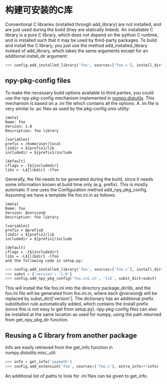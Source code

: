 # 构建可安装的C库

Conventional C libraries (installed through add_library) are not installed, and are just used during the build (they are statically linked). An installable C library is a pure C library, which does not depend on the python C runtime, and is installed such that it may be used by third-party packages. To build and install the C library, you just use the method add_installed_library instead of add_library, which takes the same arguments except for an additional install_dir argument:

```python
>>> config.add_installed_library('foo', sources=['foo.c'], install_dir='lib')
```

## npy-pkg-config files

To make the necessary build options available to third parties, you could use the npy-pkg-config mechanism implemented in [numpy.distutils](/reference/packaging/modules_in_numpy_distutils.html). This mechanism is based on a .ini file which contains all the options. A .ini file is very similar to .pc files as used by the pkg-config unix utility:

```
[meta]
Name: foo
Version: 1.0
Description: foo library

[variables]
prefix = /home/user/local
libdir = ${prefix}/lib
includedir = ${prefix}/include

[default]
cflags = -I${includedir}
libs = -L${libdir} -lfoo
```

Generally, the file needs to be generated during the build, since it needs some information known at build time only (e.g. prefix). This is mostly automatic if one uses the Configuration method add_npy_pkg_config. Assuming we have a template file foo.ini.in as follows:

```
[meta]
Name: foo
Version: @version@
Description: foo library

[variables]
prefix = @prefix@
libdir = ${prefix}/lib
includedir = ${prefix}/include

[default]
cflags = -I${includedir}
libs = -L${libdir} -lfoo
and the following code in setup.py:
```

```python
>>> config.add_installed_library('foo', sources=['foo.c'], install_dir='lib')
>>> subst = {'version': '1.0'}
>>> config.add_npy_pkg_config('foo.ini.in', 'lib', subst_dict=subst)
```

This will install the file foo.ini into the directory package_dir/lib, and the foo.ini file will be generated from foo.ini.in, where each @version@ will be replaced by subst_dict['version']. The dictionary has an additional prefix substitution rule automatically added, which contains the install prefix (since this is not easy to get from setup.py). npy-pkg-config files can also be installed at the same location as used for numpy, using the path returned from get_npy_pkg_dir function.

## Reusing a C library from another package

Info are easily retrieved from the get_info function in numpy.distutils.misc_util:

```python
>>> info = get_info('npymath')
>>> config.add_extension('foo', sources=['foo.c'], extra_info=**info)
```

An additional list of paths to look for .ini files can be given to get_info.